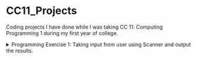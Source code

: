 # CC11_Projects
Coding projects I have done while I was taking CC 11: Computing Programming 1 during my first year of college.

<details>
<summary> Programming Exercise 1: Taking input from user using Scanner and output the results.</summary>

**Sample Output**
<br>
Enter your name: 
Sandy

Enter your address: 
CDO

Enter your school: 
XU

Enter your temperature: 
36

Enter your gender: 
F

Name: Sandy <br>
Address: CDO <br>
School: XU <br>
Temperature: 36.0 <br>
Gender: F <br>

</details>

